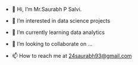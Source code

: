 - 👋 Hi, I’m Mr.Saurabh P Salvi.
- 👀 I’m interested in data science projects

- 🌱 I’m currently learning data analytics 
- 💞️ I’m looking to collaborate on ...
- 📫 How to reach me at 24saurabh93@gmail.com


<!---
Saurabhds24/Saurabhds24 is a ✨ special ✨ repository because its `README.md` (this file) appears on your GitHub profile.
You can click the Preview link to take a look at your changes.
--->
